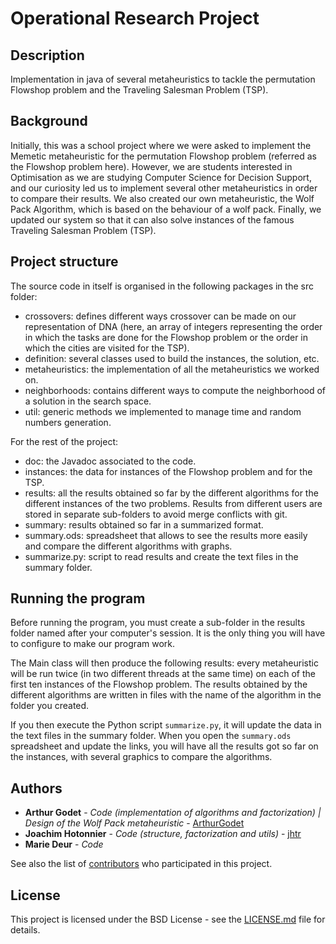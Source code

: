 # Operational Research Project

## Description

Implementation in java of several metaheuristics to tackle the permutation Flowshop problem and the Traveling Salesman Problem (TSP).

## Background

Initially, this was a school project where we were asked to implement the Memetic metaheuristic for the permutation Flowshop problem (referred as the Flowshop problem here).
However, we are students interested in Optimisation as we are studying Computer Science for Decision Support, and our curiosity led us to implement several other metaheuristics in order to compare their results.
We also created our own metaheuristic, the Wolf Pack Algorithm, which is based on the behaviour of a wolf pack.
Finally, we updated our system so that it can also solve instances of the famous Traveling Salesman Problem (TSP).

## Project structure

The source code in itself is organised in the following packages in the src folder:
* crossovers: defines different ways crossover can be made on our representation of DNA (here, an array of integers representing the order in which the tasks are done for the Flowshop problem or the order in which the cities are visited for the TSP).
* definition: several classes used to build the instances, the solution, etc.
* metaheuristics: the implementation of all the metaheuristics we worked on.
* neighborhoods: contains different ways to compute the neighborhood of a solution in the search space.
* util: generic methods we implemented to manage time and random numbers generation.

For the rest of the project:
* doc: the Javadoc associated to the code.
* instances: the data for instances of the Flowshop problem and for the TSP.
* results: all the results obtained so far by the different algorithms for the different instances of the two problems.
  Results from different users are stored in separate sub-folders to avoid merge conflicts with git.
* summary: results obtained so far in a summarized format.
* summary.ods: spreadsheet that allows to see the results more easily and compare the different algorithms with graphs.
* summarize.py: script to read results and create the text files in the summary folder.

## Running the program

Before running the program, you must create a sub-folder in the results folder named after your computer's session.
It is the only thing you will have to configure to make our program work.

The Main class will then produce the following results:
every metaheuristic will be run twice (in two different threads at the same time) on each of the first ten instances of the Flowshop problem.
The results obtained by the different algorithms are written in files with the name of the algorithm in the folder you created.

If you then execute the Python script `summarize.py`, it will update the data in the text files in the summary folder.
When you open the `summary.ods` spreadsheet and update the links, you will have all the results got so far on the instances, with several graphics to compare the algorithms.

## Authors

* **Arthur Godet** - *Code (implementation of algorithms and factorization) | Design of the Wolf Pack metaheuristic* - [ArthurGodet](https://github.com/ArthurGodet)
* **Joachim Hotonnier** - *Code (structure, factorization and utils)* - [jhtr](https://github.com/jhtr)
* **Marie Deur** - *Code*

See also the list of [contributors](https://github.com/jhtr/ro2/contributors) who participated in this project.

## License

This project is licensed under the BSD License - see the [LICENSE.md](LICENSE.md) file for details.
    